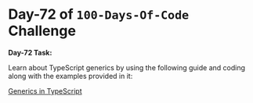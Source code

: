  # Day-72 of `100-Days-Of-Code` Challenge

 **Day-72 Task:**

 Learn about TypeScript generics by using the following guide and coding along with the examples provided in it:

 [Generics in TypeScript](./TS-Generics/README.md)

